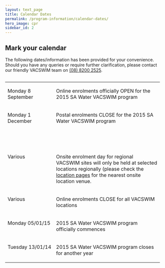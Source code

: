 ```yaml
---
layout: text_page
title: Calendar Dates
permalink: /program-information/calendar-dates/
hero_image: cpr
sidebar_id: 2
---
```


## Mark your calendar

The following dates/information has been provided for your convenience. Should you have any queries or require further clarification, please contact our friendly VACSWIM team on [(08) 8200 2525](tel:0882002525).


<table border="0" cellpadding="0" align="left" style="width: 100%;">
<tbody>
<tr>
<td width="140" valign="top">
<p>Monday 8 September</p>
</td>
<td valign="top">
<p>Online enrolments officially OPEN for the 2015 SA Water VACSWIM
program</p>
</td>
</tr>

<tr>
<td valign="top">
<p>Monday 1 December</p>
</td>
<td valign="top">
<p>Postal enrolments CLOSE for the 2015 SA Water VACSWIM
program</p>
</td>
</tr>

<tr>
<td valign="top">
<p>&nbsp;</p>
</td>
<td valign="top">
<p>&nbsp;</p>
</td>
</tr>

<tr>
<td valign="top">
<p>Various</p>
</td>
<td valign="top">
<p>Onsite enrolment day for&nbsp;regional VACSWIM sites will only
be&nbsp;held at selected locations regionally (please
check&nbsp;the <a href="/program-information/vacswim-locations/" target="_blank" title="location page">location&nbsp;pages</a>&nbsp;for the nearest
onsite location venue.</p>
</td>
</tr>

<tr>
<td valign="top">
<p>Various</p>
</td>
<td valign="top">
<p>Online enrolments CLOSE for all VACSWIM locations</p>
</td>
</tr>

<tr>
<td valign="top">
<p>Monday&nbsp;05/01/15</p>
</td>
<td valign="top">
<p>2015 SA Water VACSWIM program officially commences&nbsp;</p>
</td>
</tr>

<tr>
<td valign="top">
<p>Tuesday&nbsp;13/01/14</p>
</td>
<td valign="top">
<p>2015 SA Water VACSWIM program closes for another year</p>
</td>
</tr>
</tbody>
</table>